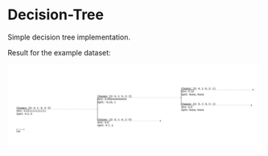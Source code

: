 # Decision-Tree
Simple decision tree implementation.

Result for the example dataset:

![](result.JPG)
